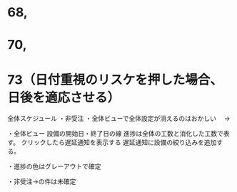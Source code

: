 # 68,
# 70,
# 73（日付重視のリスケを押した場合、日後を適応させる）

全体スケジュール
・非受注
・全体ビューで全体設定が消えるのはおかしい
　→

・全体ビュー
設備の開始日・終了日の線
進捗は全体の工数と消化した工数で表す。
クリックしたら遅延通知を表示する
遅延通知に設備の絞り込みを追加する。

・進捗の色はグレーアウトで確定

・非受注→の件は未確定

